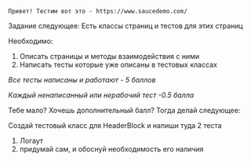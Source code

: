     Привет! Тестим вот это - https://www.saucedemo.com/

Задание следующее:
Есть классы страниц и тестов для этих страниц

Необходимо:
1. Описать страницы и методы взаимодействия с ними
2. Написать тесты которые уже описаны в тестовых классах

*Все тесты написаны и работают - 5 баллов*

*Каждый ненаписанный или нерабочий тест -0.5 балла*

Тебе мало? Хочешь дополнительный балл? Тогда делай следующее:

Создай тестовый класс для HeaderBlock и напиши туда 2 теста
1. Логаут
2. придумай сам, и обоснуй необходимость его наличия